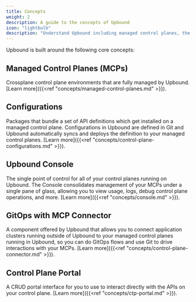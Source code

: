 ```yaml
---
title: Concepts
weight: 2
description: A guide to the concepts of Upbound
icon: "lightbulb"
description: "Understand Upbound including managed control planes, the Upbound Console and GitOps with Upbound."
---
```


Upbound is built around the following core concepts:

## Managed Control Planes (MCPs)
Crossplane control plane environments that are fully managed by Upbound. [Learn more]({{<ref "concepts/managed-control-planes.md" >}}).

## Configurations
Packages that bundle a set of API definitions which get installed on a managed control plane. Configurations in Upbound are defined in Git and Upbound automatically syncs and deploys the definition to your managed control planes. [Learn more]({{<ref "concepts/control-plane-configurations.md" >}}).

## Upbound Console
The single point of control for all of your control planes running on Upbound. The Console consolidates management of your MCPs under a single pane of glass, allowing you to view usage, logs, debug control plane operations, and more. [Learn more]({{<ref "concepts/console.md" >}}).

## GitOps with MCP Connector
A component offered by Upbound that allows you to connect application clusters running outside of Upbound to your managed control planes running in Upbound, so you can do GitOps flows and use Git to drive interactions with your MCPs. [Learn more]({{<ref "concepts/control-plane-connector.md" >}}).

## Control Plane Portal
A CRUD portal interface for you to use to interact directly with the APIs on your control plane. [Learn more]({{<ref "concepts/ctp-portal.md" >}}).

